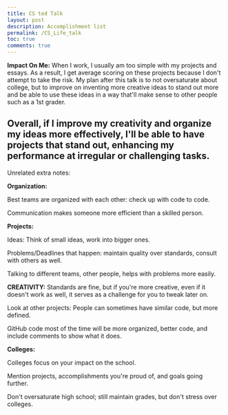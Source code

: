 ```yaml
---
title: CS ted Talk
layout: post
description: Accomplishment list
permalink: /CS_Life_talk
toc: true
comments: true
---
```


**Impact On Me:**
When I work, I usually am too simple with my projects and essays. As a result, I get average scoring on these projects because I don't attempt to take the risk. My plan after this talk is to not oversaturate about college, but to improve on inventing more creative ideas to stand out more and be able to use these ideas in a way that'll make sense to other people such as a 1st grader.

Overall, if I improve my creativity and organize my ideas more effectively, I'll be able to have projects that stand out, enhancing my performance at irregular or challenging tasks.
---
Unrelated extra notes:


**Organization:**

Best teams are organized with each other: check up with code to code.

Communication makes someone more efficient than a skilled person.


**Projects:**

Ideas: Think of small ideas, work into bigger ones.

Problems/Deadlines that happen: maintain quality over standards, consult with others as well.

Talking to different teams, other people, helps with problems more easily.


**CREATIVITY:** Standards are fine, but if you're more creative, even if it doesn't work as well, it serves as a challenge for you to tweak later on.

Look at other projects:
People can sometimes have similar code, but more defined.

GitHub code most of the time will be more organized, better code, and include comments to show what it does.


**Colleges:**

Colleges focus on your impact on the school.

Mention projects, accomplishments you're proud of, and goals going further.

Don't oversaturate high school; still maintain grades, but don't stress over colleges.
